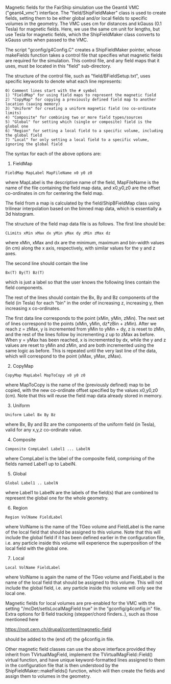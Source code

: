 
Magnetic fields for the FairShip simulation use the Geant4 VMC ("geant4_vmc") interface.
The "field/ShipFieldMaker" class is used to create fields, setting them to be either
global and/or local fields to specific volumes in the geometry. The VMC uses cm for 
distances and kGauss (0.1 Tesla) for magnetic fields. Here, we use the same cm unit for 
lengths, but use Tesla for magnetic fields, which the ShipFieldMaker class converts to 
kGauss units when passed to the VMC.

The script "gconfig/g4Config.C" creates a ShipFieldMaker pointer, whose makeFields 
function takes a control file that specifies what magnetic fields are required for 
the simulation. This control file, and any field maps that it uses, must be located in 
this "field" sub-directory.

The structure of the control file, such as "field/BFieldSetup.txt", uses specific 
keywords to denote what each line represents:

```
0) Comment lines start with the # symbol
1) "FieldMap" for using field maps to represent the magnetic field
2) "CopyMap" for copying a previously defined field map to another location (saving memory)
3) "Uniform" for creating a uniform magnetic field (no co-ordinate limits)
4) "Composite" for combining two or more field types/sources
5) "Global" for setting which (single or composite) field is the global one
6) "Region" for setting a local field to a specific volume, including the global field
7) "Local" for only setting a local field to a specific volume, ignoring the global field
```

The syntax for each of the above options are:

1) FieldMap

```
FieldMap MapLabel MapFileName x0 y0 z0
```

where MapLabel is the descriptive name of the field, MapFileName is the name of
the file containing the field map data, and x0,y0,z0 are the offset co-ordinates 
in cm for centering the field map.

The field from a map is calculated by the field/ShipBFieldMap class using trilinear 
interpolation based on the binned map data, which is essentially a 3d histogram.

The structure of the field map data file is as follows. The first line should be:

```
CLimits xMin xMax dx yMin yMax dy zMin zMax dz
```

where xMin, xMax and dx are the minimum, maximum and bin-width values (in cm) along 
the x axis, respectively, with similar values for the y and z axes.

The second line should contain the line

```
Bx(T) By(T) Bz(T)
```

which is just a label so that the user knows the following lines contain the 
field components.

The rest of the lines should contain the Bx, By and Bz components of the field
(in Tesla) for each "bin" in the order of increasing z, increasing y, then 
increasing x co-ordinates. 

The first data line corresponds to the point (xMin, yMin, zMin). The next set of 
lines correspond to the points (xMin, yMin, dz*zBin + zMin). 
After we reach z = zMax, y is incremented from yMin to yMin + dy, z is reset to zMin, 
and the rest of the lines follow by incrementing z up to zMax as before. 
When y = yMax has been reached, x is incremented by dx, while the y and z values are 
reset to yMin and zMin, and are both incremented using the same logic as before. 
This is repeated until the very last line of the data, which will correspond to 
the point (xMax, yMax, zMax).


2) CopyMap

```
CopyMap MapLabel MapToCopy x0 y0 z0
```

where MapToCopy is the name of the (previously defined) map to be copied, with the 
new co-ordinate offset specified by the values x0,y0,z0 (cm). Note that this will
reuse the field map data already stored in memory.

3) Uniform

```
Uniform Label Bx By Bz
```

where Bx, By and Bz are the components of the uniform field (in Tesla),
valid for any x,y,z co-ordinate value.

4) Composite

```
Composite CompLabel Label1 ... LabelN
```

where CompLabel is the label of the composite field, comprising of the fields
named Label1 up to LabelN.

5) Global

```
Global Label1 .. LabelN
```

where Label1 to LabelN are the labels of the field(s) that are combined
to represent the global one for the whole geometry.

6) Region

```
Region VolName FieldLabel
```

where VolName is the name of the TGeo volume and FieldLabel is the
name of the local field that should be assigned to this volume. Note that this
will include the global field if it has been defined earlier in the 
configuration file, i.e. any particle inside this volume will experience
the superposition of the local field with the global one.

7) Local

```
Local VolName FieldLabel
```

where VolName is again the name of the TGeo volume and FieldLabel
is the name of the local field that should be assigned to this volume. This
will not include the global field, i.e. any particle inside this volume will
only see the local one.


Magnetic fields for local volumes are pre-enabled for the VMC with the setting 
"/mcDet/setIsLocalMagField true" in the "gconfig/g4config.in" file. Extra options 
for B field tracking (stepper/chord finders..), such as those mentioned here

https://root.cern.ch/drupal/content/magnetic-field

should be added to the (end of) the g4config.in file.


Other magnetic field classes can use the above interface provided they inherit 
from TVirtualMagField, implement the TVirtualMagField::Field() virtual function, 
and have unique keyword-formatted lines assigned to them in the configuration file 
that is then understood by the ShipFieldMaker::makeFields() function, which will 
then create the fields and assign them to volumes in the geometry.
